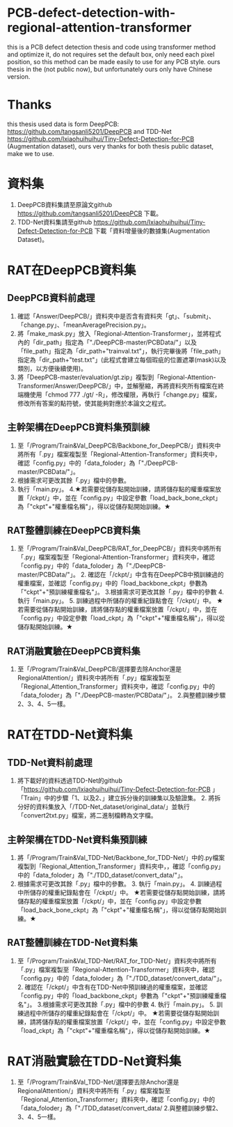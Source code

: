 # PCB-defect-detection-with-regional-attention-transformer
this is a PCB defect detection thesis and code using transformer method and optimize it, do not requires set the default box, only need each pixel position, so this method can be made easily to use for any PCB style.
ours thesis in the (not public now), but unfortunately ours only have Chinese version.
# Thanks
this thesis used data is form DeepPCB: https://github.com/tangsanli5201/DeepPCB and TDD-Net https://github.com/Ixiaohuihuihui/Tiny-Defect-Detection-for-PCB (Augmentation dataset), ours very thanks for both thesis public dataset, make we to use.

# 資料集
1. DeepPCB資料集請至原論文github https://github.com/tangsanli5201/DeepPCB 下載。
2. TDD-Net資料集請至github https://github.com/Ixiaohuihuihui/Tiny-Defect-Detection-for-PCB 下載「資料增量後的數據集(Augmentation Dataset)。

# RAT在DeepPCB資料集
## DeepPCB資料前處理
1. 確認「Answer/DeepPCB/」資料夾中是否含有資料夾「gt」、「submit」、「change.py」、「meanAveragePrecision.py」。
2. 將「make_mask.py」放入「Regional-Attention-Transformer」，並將程式內的「dir_path」指定為「"./DeepPCB-master/PCBData/"」以及「file_path」指定為「dir_path+"trainval.txt"」，執行完畢後將「file_path」指定為「dir_path+"test.txt"」(此程式會建立每個瑕疵的位置遮罩(mask)以及類別，以方便後續使用)。
3. 將「DeepPCB-master/evaluation/gt.zip」複製到「Regional-Attention-Transformer/Answer/DeepPCB/」中，並解壓縮，再將資料夾所有檔案在終端機使用「chmod 777 ./gt/ -R」，修改權限，再執行「change.py」檔案，修改所有答案的點符號，使其能夠對應於本論文之程式。
## 主幹架構在DeepPCB資料集預訓練
1. 至「/Program/Train&Val_DeepPCB/Backbone_for_DeepPCB/」資料夾中將所有「.py」檔案複製至「Regional-Attention-Transformer」資料夾中，確認「config.py」中的「data_foloder」為「"./DeepPCB-master/PCBData/"」。
2. 根據需求可更改其餘「.py」檔中的參數。
3. 執行「main.py」。
4.★若需要從儲存點開始訓練，請將儲存點的權重檔案放置「/ckpt/」中，並在「config.py」中設定參數「load_back_bone_ckpt」為「"ckpt"+"權重檔名稱"」，得以從儲存點開始訓練。★
## RAT整體訓練在DeepPCB資料集
1. 至「/Program/Train&Val_DeepPCB/RAT_for_DeepPCB/」資料夾中將所有「.py」檔案複製至「Regional-Attention-Transformer」資料夾中，確認「config.py」中的「data_foloder」為「"./DeepPCB-master/PCBData/"」。
	2. 確認在「/ckpt/」中含有在DeepPCB中預訓練過的權重檔案，並確認「config.py」中的「load_backbone_ckpt」參數為「"ckpt"+"預訓練權重檔名"」。
	3.根據需求可更改其餘「.py」檔中的參數
	4. 執行「main.py」。
	5. 訓練過程中所儲存的權重紀錄點會在「/ckpt/」中。
	★若需要從儲存點開始訓練，請將儲存點的權重檔案放置「/ckpt/」中，並在「config.py」中設定參數「load_ckpt」為「"ckpt"+"權重檔名稱"」，得以從儲存點開始訓練。★
  ## RAT消融實驗在DeepPCB資料集
  1. 至「/Program/Train&Val_DeepPCB/選擇要去除Anchor還是RegionalAttention/」資料夾中將所有「.py」檔案複製至「Regional_Attention_Transformer」資料夾中，確認「config.py」中的「data_foloder」為「"./DeepPCB-master/PCBData/"」。
	2.與整體訓練步驟2、3、4、5一樣。
  # RAT在TDD-Net資料集
  ## TDD-Net資料前處理
  1. 將下載好的資料透過TDD-Net的github「https://github.com/Ixiaohuihuihui/Tiny-Defect-Detection-for-PCB 」「Train」中的步驟「1、以及2、」建立拆分後的訓練集以及驗證集。
	2. 將拆分好的資料集放入「/TDD-Net_dataset/original_data/」並執行「convert2txt.py」檔案，將二進制檔轉為文字檔。
  ## 主幹架構在TDD-Net資料集預訓練
  1. 將「/Program/Train&Val_TDD-Net/Backbone_for_TDD-Net/」中的.py檔案複製到「Regional_Attention_Transformer」資料夾中，，確認「config.py」中的「data_foloder」為「"./TDD_dataset/convert_data/"」。
  2. 根據需求可更改其餘「.py」檔中的參數。
	3. 執行「main.py」。
	4. 訓練過程中所儲存的權重紀錄點會在「/ckpt/」中。
	★若需要從儲存點開始訓練，請將儲存點的權重檔案放置「/ckpt/」中，並在「config.py」中設定參數「load_back_bone_ckpt」為「"ckpt"+"權重檔名稱"」，得以從儲存點開始訓練。★
   ## RAT整體訓練在TDD-Net資料集
   1. 至「/Program/Train&Val_TDD-Net/RAT_for_TDD-Net/」資料夾中將所有「.py」檔案複製至「Regional-Attention-Transformer」資料夾中，確認「config.py」中的「data_foloder」為「"./TDD_dataset/convert_data/"」。
	2. 確認在「/ckpt/」中含有在TDD-Net中預訓練過的權重檔案，並確認「config.py」中的「load_backbone_ckpt」參數為「"ckpt"+"預訓練權重檔名"」。
	3.根據需求可更改其餘「.py」檔中的參數
	4. 執行「main.py」。
	5. 訓練過程中所儲存的權重紀錄點會在「/ckpt/」中。
	★若需要從儲存點開始訓練，請將儲存點的權重檔案放置「/ckpt/」中，並在「config.py」中設定參數「load_ckpt」為「"ckpt"+"權重檔名稱"」，得以從儲存點開始訓練。★
  # RAT消融實驗在TDD-Net資料集
  1. 至「/Program/Train&Val_TDD-Net/選擇要去除Anchor還是RegionalAttention/」資料夾中將所有「.py」檔案複製至「Regional_Attention_Transformer」資料夾中，確認「config.py」中的「data_foloder」為「"./TDD_dataset/convert_data/
	2.與整體訓練步驟2、3、4、5一樣。
